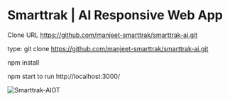 # Smarttrak | AI Responsive Web App

Clone URL https://github.com/manjeet-smarttrak/smarttrak-ai.git

type: git clone https://github.com/manjeet-smarttrak/smarttrak-ai.git

npm install

npm start to run http://localhost:3000/

![Smarttrak-AIOT](https://user-images.githubusercontent.com/88642733/129831877-fd0e9a3c-2b29-4d30-9d64-9de52a2c5ebe.png)



